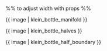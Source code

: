 %% to adjust width with props %%

{{ image | klein_bottle_manifold }}

{{ image | klein_bottle_halves }}

{{ image | klein_bottle_half_boundary }}